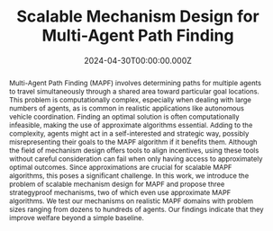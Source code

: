 ---
title: "Scalable Mechanism Design for Multi-Agent Path Finding"

# Publication type.
# Legend: 0 = Uncategorized; 1 = Conference paper; 2 = Journal article;
# 3 = Preprint / Working Paper; 4 = Report; 5 = Book; 6 = Book section;
# 7 = Thesis; 8 = Patent
publication_types:
  - "1"

# Authors
# If you created a profile for a user (e.g. the default `admin` user), write the username (folder name) here
# and it will be replaced with their full name and linked to their profile.
authors:
  - Paul Friedrich
  - admin
  - Michael Curry
  - Ludwig Dierks
  - Stephen McAleer
  - Jiaoyang Li
  - Tuomas Sandholm
  - Sven Seuken

# # Author notes (optional)
author_notes:
  - Equal contribution
  - Equal contribution

# Publication name and optional abbreviated publication name.
publication: "In *Proceedings of the International Joint Conference on Artificial Intelligence (IJCAI), August 03–09, Jeju, Korea*"

abstract: Multi-Agent Path Finding (MAPF) involves determining paths for multiple agents to travel simultaneously through a shared area toward particular goal locations. This problem is computationally complex, especially when dealing with large numbers of agents, as is common in realistic applications like autonomous vehicle coordination. Finding an optimal solution is often computationally infeasible, making the use of approximate algorithms essential. Adding to the complexity, agents might act in a self-interested and strategic way, possibly misrepresenting their goals to the MAPF algorithm if it benefits them. Although the field of mechanism design offers tools to align incentives, using these tools without careful consideration can fail when only having access to approximately optimal outcomes. Since approximations are crucial for scalable MAPF algorithms, this poses a significant challenge. In this work, we introduce the problem of scalable mechanism design for MAPF and propose three strategyproof mechanisms, two of which even use approximate MAPF algorithms. We test our mechanisms on realistic MAPF domains with problem sizes ranging from dozens to hundreds of agents. Our findings indicate that they improve welfare beyond a simple baseline.


# Summary. An optional shortened abstract.
# summary: Lorem ipsum dolor sit amet, consectetur adipiscing elit. Duis posuere tellus ac convallis placerat. Proin tincidunt magna sed ex sollicitudin condimentum.

# Is this paper is draft?
draft: false

# Display this page in the Featured widget?
featured: false

# extra links
url_pdf: "https://arxiv.org/pdf/2401.17044.pdf"
url_code: "https://github.com/lunjohnzhang/MAPF-Mechanism"
url_dataset: ""
url_poster: ""
url_project: ""
url_slides: "https://1drv.ms/b/c/6847b8d033285874/Eeco5dx9801JhGedvGUCheUB_-cDJUyejpD8mDxKtgQ90Q?e=XGfJ5q"
url_source: ""
url_video: ""

# Featured image
# To use, add an image named `featured.jpg/png` to your page's folder.
image:
  filename: featured
  focal_point: Smart
  preview_only: false

# Associated Projects (optional).
#   Associate this publication with one or more of your projects.
#   Simply enter your project's folder or file name without extension.
#   E.g. `internal-project` references `content/project/internal-project/index.md`.
#   Otherwise, set `projects: []`.
# projects:
# - "content/project/nrikids/index.md"

# Slides (optional).
#   Associate this publication with Markdown slides.
#   Simply enter your slide deck's filename without extension.
#   E.g. `slides: "example"` references `content/slides/example/index.md`.
#   Otherwise, set `slides: ""`.
# slides: example

date: 2024-04-30T00:00:00.000Z
doi: 10.24963/ijcai.2024/7

profile: false
share: false
show_date: false

# design:
    # css_class:
    # css_style: ".article-metadata {font-size: 25px;}"

---